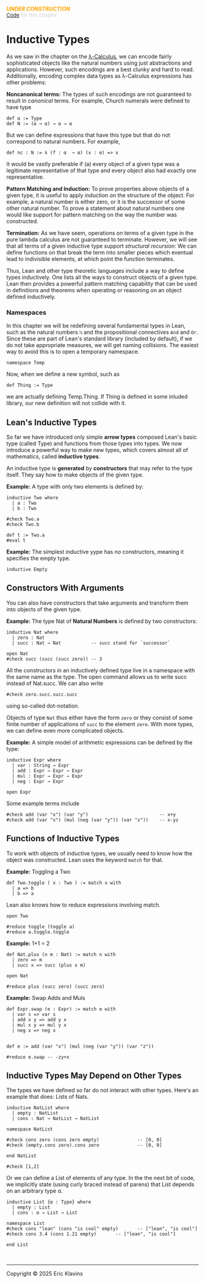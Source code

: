 
<div style='display:none'>
--  Copyright (C) 2025  Eric Klavins
--
--  This program is free software: you can redistribute it and/or modify
--  it under the terms of the GNU General Public License as published by
--  the Free Software Foundation, either version 3 of the License, or
--  (at your option) any later version.   
</div>

<span style='color: orange'>***UNDER CONSTRUCTION***</span><br>
<span style='color: lightgray; font-size: 10pt'><a href='https://github.com/klavins/LeanBook/blob/main/main/../LeanBook/Chapters/InductiveTypes.lean'>Code</a> for this chapter</span>
 # Inductive Types

As we saw in the chapter on the [λ-Calculus](LambdaCalculus.md), we can encode fairly sophisticated objects like the natural numbers using just abstractions and applications. However, such encodings are a best clunky and hard to read. Additionally, encoding complex data types as λ-Calculus expressions has other problems:

**Noncanonical terms:** The types of such encodings are not guaranteed to result in _canonical_ terms. For example, Church numerals were defined to have type 
```lean
def α := Type
def N := (α → α) → α → α
```
 But we can define expressions that have this type but that do not correspond to natural numbers. For example, 
```lean
def nc : N := λ (f : α  → α) (x : α) => x
```
 It would be vastly preferable if (a) every object of a given type was a legitimate representative of that type and every object also had exactly one representative.

**Pattern Matching and Induction:** To prove properties above objects of a given type, it is useful to apply induction on the structure of the object. For example, a natural number is either zero, or it is the successor of some other natural number. To prove a statement about natural numbers one would like support for pattern matching on the way the number was constructed.

**Termination:** As we have seem, operations on terms of a given type in the pure lambda calculus are not guaranteed to terminate. However, we will see that all terms of a given inductive type support _structural recursion_: We can define functions on that break the term into smaller pieces which eventual lead to indivisible elements, at which point the function terminates.

Thus, Lean and other type theoretic languages include a way to define types inductively. One lists all the ways to construct objects of a given type. Lean then provides a powerful pattern matching capability that can be used in definitions and theorems when operating or reasoning on an object defined inductively.

### Namespaces

In this chapter we will be redefining several fundamental types in Lean, such as the natural numbers `ℕ` and the propositional connectives `And` and `Or`. Since these are part of Lean's standard library (included by default), if we do not take appropriate measures, we will get naming collisions. The easiest way to avoid this is to open a temporary namespace. 
```lean
namespace Temp
```
 Now, when we define a new symbol, such as 
```lean
def Thing := Type
```
 we are actually defining Temp.Thing. If Thing is defined in some inluded library, our new definition will not collide with it.

## Lean's Inductive Types

So far we have introduced only simple **arrow types** composed Lean's basic type (called Type) and functions from those types into types. We now introduce a powerful way to make new types, which covers almost all of mathematics, called **inductive types**.

An inductive type is **generated** by **constructors** that may refer to the type itself. They say how to make objects of the given type.

**Example:** A type with only two elements is defined by: 
```lean
inductive Two where
  | a : Two
  | b : Two

#check Two.a
#check Two.b

def t := Two.a
#eval t
```
 **Example:** The simplest inductive yype has _no_ constructors, meaning it specifies the empty type. 
```lean
inductive Empty
```
 ## Constructors With Arguments

You can also have constructors that take arguments and transform them into objects of the given type.

**Example:** The type Nat of **Natural Numbers** is defined by two constructors: 
```lean
inductive Nat where
  | zero : Nat
  | succ : Nat → Nat           -- succ stand for `successor`

open Nat
#check succ (succ (succ zero)) -- 3
```
 All the constructors in an inductively defined type live in a namespace with the same name as the type. The open command allows us to write succ instead of Nat.succ. We can also write 
```lean
#check zero.succ.succ.succ
```
 using so-called dot-notation.

Objects of type `Nat` thus either have the form `zero` or they consist of some finite number of applications of `succ` to the element `zero`. With more types, we can define even more complicated objects.

**Example:** A simple model of arithmetic expressions can be defined by the type: 
```lean
inductive Expr where
  | var : String → Expr
  | add : Expr → Expr → Expr
  | mul : Expr → Expr → Expr
  | neg : Expr → Expr

open Expr
```
 Some example terms include 
```lean
#check add (var "x") (var "y")                          -- x+y
#check add (var "x") (mul (neg (var "y")) (var "z"))    -- x-yz
```
 ## Functions of Inductive Types

To work with objects of inductive types, we usually need to know how the object was constructed. Lean uses the keyword `match` for that.

**Example:** Toggling a Two  
```lean
def Two.toggle ( x : Two ) := match x with
  | a => b
  | b => a
```
 Lean also knows how to reduce expressions involving match. 
```lean
open Two

#reduce toggle (toggle a)
#reduce a.toggle.toggle
```
 **Example:** 1+1 = 2 
```lean
def Nat.plus (n m : Nat) := match n with
  | zero => m
  | succ x => succ (plus x m)

open Nat

#reduce plus (succ zero) (succ zero)
```
 **Example:** Swap Adds and Muls
```lean
def Expr.swap (e : Expr) := match e with
  | var s => var s
  | add x y => add y x
  | mul x y => mul y x
  | neg x => neg x


def e := add (var "x") (mul (neg (var "y")) (var "z"))

#reduce e.swap -- -zy+x
```
 ## Inductive Types May Depend on Other Types

The types we have defined so far do not interact with other types. Here's an example that does: Lists of Nats. 
```lean
inductive NatList where
  | empty : NatList
  | cons : Nat → NatList → NatList

namespace NatList

#check cons zero (cons zero empty)              -- [0, 0]
#check (empty.cons zero).cons zero              -- [0, 0]

end NatList

#check [1,2]
```
 Or we can define a List of elements of any type. In the the next bit of code, we implicitly state (using curly braced instead of parens) that List depends on an arbitrary type α. 
```lean
inductive List {α : Type} where
  | empty : List
  | cons : α → List → List

namespace List
#check cons "lean" (cons "is cool" empty)       -- ["lean", "is cool"]
#check cons 3.4 (cons 1.21 empty)       -- ["lean", "is cool"]

end List
```

<div style='height=50px'>&nbsp;</div><hr>
Copyright © 2025 Eric Klavins
